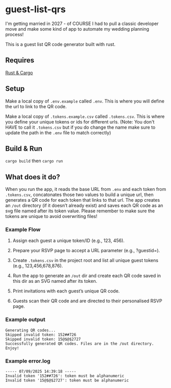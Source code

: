 # guest-list-qrs

I'm getting married in 2027 - of COURSE I had to pull a classic developer move and make some kind of app to automate my wedding planning process!

This is a guest list QR code generator built with rust.

## Requires

[Rust & Cargo]("https://www.rust-lang.org/tools/install")

## Setup

Make a local copy of `.env.example` called `.env`. This is where you will define the url to link to the QR code.

Make a local copy of `.tokens.example.csv` called `.tokens.csv`. This is where you define your unique tokens or ids for different urls.
(Note: You don't HAVE to call it `.tokens.csv` but if you do change the name make sure to update the path in the `.env` file to match correctly)

## Build & Run

`cargo build` then `cargo run`

## What does it do?

When you run the app, it reads the base URL from `.env` and each token from `.tokens.csv`, concatonates those two values to build a unique url, then generates a QR code for each token that links to that url. The app creates an `/out` directory (if it doesn’t already exist) and saves each QR code as an svg file named after its token value. Please remember to make sure the tokens are unique to avoid overwriting files!

### Example Flow

1. Assign each guest a unique token/ID (e.g., 123, 456).

2. Prepare your RSVP page to accept a URL parameter (e.g., ?guestid=).

3. Create `.tokens.csv` in the project root and list all unique guest tokens (e.g., 123,456,678,876).

4. Run the app to generate an `/out` dir and create each QR code saved in this dir as an SVG named after its token.

5. Print invitations with each guest’s unique QR code.

6. Guests scan their QR code and are directed to their personalised RSVP page.

### Example output

```
Generating QR codes...
Skipped invalid token: 152##726
Skipped invalid token: 15@$@$2727
Successfully generated QR codes. Files are in the /out directory. Enjoy!
```

### Example error.log

```
----- 07/09/2025 14:39:18 -----
Invalid token '152##726': token must be alphanumeric
Invalid token '15@$@$2727': token must be alphanumeric
```
